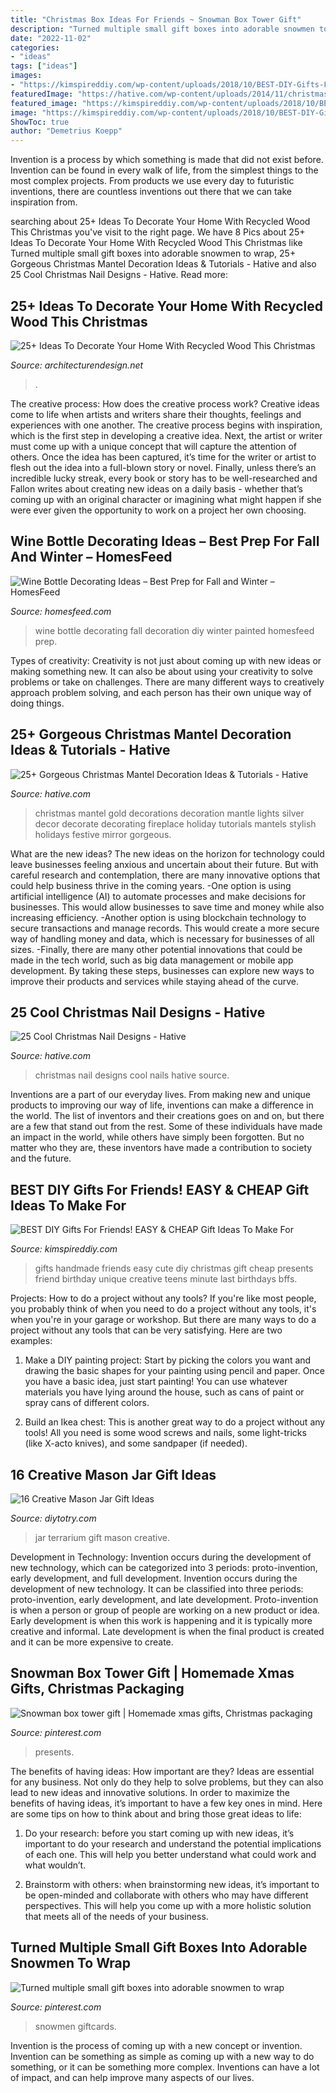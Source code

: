 ```yaml
---
title: "Christmas Box Ideas For Friends ~ Snowman Box Tower Gift"
description: "Turned multiple small gift boxes into adorable snowmen to wrap"
date: "2022-11-02"
categories:
- "ideas"
tags: ["ideas"]
images:
- "https://kimspireddiy.com/wp-content/uploads/2018/10/BEST-DIY-Gifts-For-Friends-EASY-and-CHEAP-Gift-Ideas-To-Make-For-Birthdays-Christmas-Gifts-Creative-and-Unique-Presents-That-Are-Cute-Last-Minute-Handmade-Ideas-BFFs-Teens-9.jpg"
featuredImage: "https://hative.com/wp-content/uploads/2014/11/christmas-nail-designs/17-cool-christmas-nail-designs.jpg"
featured_image: "https://kimspireddiy.com/wp-content/uploads/2018/10/BEST-DIY-Gifts-For-Friends-EASY-and-CHEAP-Gift-Ideas-To-Make-For-Birthdays-Christmas-Gifts-Creative-and-Unique-Presents-That-Are-Cute-Last-Minute-Handmade-Ideas-BFFs-Teens-9.jpg"
image: "https://kimspireddiy.com/wp-content/uploads/2018/10/BEST-DIY-Gifts-For-Friends-EASY-and-CHEAP-Gift-Ideas-To-Make-For-Birthdays-Christmas-Gifts-Creative-and-Unique-Presents-That-Are-Cute-Last-Minute-Handmade-Ideas-BFFs-Teens-9.jpg"
ShowToc: true
author: "Demetrius Koepp"
---
```



Invention is a process by which something is made that did not exist before. Invention can be found in every walk of life, from the simplest things to the most complex projects. From products we use every day to futuristic inventions, there are countless inventions out there that we can take inspiration from.

	

		
searching about 25+ Ideas To Decorate Your Home With Recycled Wood This Christmas you've visit to the right page. We have 8 Pics about 25+ Ideas To Decorate Your Home With Recycled Wood This Christmas like Turned multiple small gift boxes into adorable snowmen to wrap, 25+ Gorgeous Christmas Mantel Decoration Ideas &amp; Tutorials - Hative and also 25 Cool Christmas Nail Designs - Hative. Read more:
		
    
## 25+ Ideas To Decorate Your Home With Recycled Wood This Christmas

<img loading=lazy src="https://cdn.architecturendesign.net/wp-content/uploads/2015/12/AD-Ideas-To-Decorate-Your-Home-With-Recycled-Wood-This-28.jpg" onerror="this.onerror=null;this.src='https://tse3.mm.bing.net/th?id=OIP.NPpcTTLgr5XtO4qlGhRNXAHaLL&amp;pid=15.1';" alt="25+ Ideas To Decorate Your Home With Recycled Wood This Christmas">

_Source: architecturendesign.net_

>. 

	

The creative process: How does the creative process work?
Creative ideas come to life when artists and writers share their thoughts, feelings and experiences with one another. The creative process begins with inspiration, which is the first step in developing a creative idea. Next, the artist or writer must come up with a unique concept that will capture the attention of others. Once the idea has been captured, it’s time for the writer or artist to flesh out the idea into a full-blown story or novel. Finally, unless there’s an incredible lucky streak, every book or story has to be well-researched and Fallon writes about creating new ideas on a daily basis - whether that’s coming up with an original character or imagining what might happen if she were ever given the opportunity to work on a project her own choosing.

    
## Wine Bottle Decorating Ideas – Best Prep For Fall And Winter – HomesFeed

<img loading=lazy src="https://homesfeed.com/wp-content/uploads/2015/09/unique-diy-and-easy-to-make-wine-bottle-decorating-ideas-painted-in-black-with-fall-spelling-and-quirky-red-plant-decoration.jpg" onerror="this.onerror=null;this.src='https://tse2.mm.bing.net/th?id=OIP.ikdu7Dlj4On1zJbCFp3_9wHaL6&amp;pid=15.1';" alt="Wine Bottle Decorating Ideas – Best Prep for Fall and Winter – HomesFeed">

_Source: homesfeed.com_

>wine bottle decorating fall decoration diy winter painted homesfeed prep. 

	

Types of creativity:
Creativity is not just about coming up with new ideas or making something new. It can also be about using your creativity to solve problems or take on challenges. There are many different ways to creatively approach problem solving, and each person has their own unique way of doing things.

    
## 25+ Gorgeous Christmas Mantel Decoration Ideas &amp; Tutorials - Hative

<img loading=lazy src="https://hative.com/wp-content/uploads/2015/12/2-christmas-mantel-decorating-ideas.jpg" onerror="this.onerror=null;this.src='https://tse1.mm.bing.net/th?id=OIP.esPFmGGee7W6NO5CfgkayQHaJ4&amp;pid=15.1';" alt="25+ Gorgeous Christmas Mantel Decoration Ideas &amp; Tutorials - Hative">

_Source: hative.com_

>christmas mantel gold decorations decoration mantle lights silver decor decorate decorating fireplace holiday tutorials mantels stylish holidays festive mirror gorgeous. 

	

What are the new ideas?
The new ideas on the horizon for technology could leave businesses feeling anxious and uncertain about their future. But with careful research and contemplation, there are many innovative options that could help business thrive in the coming years. 
-One option is using artificial intelligence (AI) to automate processes and make decisions for businesses. This would allow businesses to save time and money while also increasing efficiency. 
-Another option is using blockchain technology to secure transactions and manage records. This would create a more secure way of handling money and data, which is necessary for businesses of all sizes. 
-Finally, there are many other potential innovations that could be made in the tech world, such as big data management or mobile app development. By taking these steps, businesses can explore new ways to improve their products and services while staying ahead of the curve.

    
## 25 Cool Christmas Nail Designs - Hative

<img loading=lazy src="https://hative.com/wp-content/uploads/2014/11/christmas-nail-designs/17-cool-christmas-nail-designs.jpg" onerror="this.onerror=null;this.src='https://tse2.mm.bing.net/th?id=OIP._uTgsPH-zrPFByqDvBT_fQHaFi&amp;pid=15.1';" alt="25 Cool Christmas Nail Designs - Hative">

_Source: hative.com_

>christmas nail designs cool nails hative source. 

	

Inventions are a part of our everyday lives. From making new and unique products to improving our way of life, inventions can make a difference in the world. The list of inventors and their creations goes on and on, but there are a few that stand out from the rest. Some of these individuals have made an impact in the world, while others have simply been forgotten. But no matter who they are, these inventors have made a contribution to society and the future.

    
## BEST DIY Gifts For Friends! EASY &amp; CHEAP Gift Ideas To Make For

<img loading=lazy src="https://kimspireddiy.com/wp-content/uploads/2018/10/BEST-DIY-Gifts-For-Friends-EASY-and-CHEAP-Gift-Ideas-To-Make-For-Birthdays-Christmas-Gifts-Creative-and-Unique-Presents-That-Are-Cute-Last-Minute-Handmade-Ideas-BFFs-Teens-9.jpg" onerror="this.onerror=null;this.src='https://tse4.mm.bing.net/th?id=OIP.sPWYgheNq0qmOiGp_6zx6QHaLH&amp;pid=15.1';" alt="BEST DIY Gifts For Friends! EASY &amp; CHEAP Gift Ideas To Make For">

_Source: kimspireddiy.com_

>gifts handmade friends easy cute diy christmas gift cheap presents friend birthday unique creative teens minute last birthdays bffs. 

	

Projects: How to do a project without any tools?
If you're like most people, you probably think of when you need to do a project without any tools, it's when you're in your garage or workshop. But there are many ways to do a project without any tools that can be very satisfying. Here are two examples: 
1. Make a DIY painting project: Start by picking the colors you want and drawing the basic shapes for your painting using pencil and paper. Once you have a basic idea, just start painting! You can use whatever materials you have lying around the house, such as cans of paint or spray cans of different colors. 

2. Build an Ikea chest: This is another great way to do a project without any tools! All you need is some wood screws and nails, some light-tricks (like X-acto knives), and some sandpaper (if needed).

    
## 16 Creative Mason Jar Gift Ideas

<img loading=lazy src="http://diytotry.com/wp-content/uploads/2015/12/Terrarium-in-a-Jar.jpg" onerror="this.onerror=null;this.src='https://tse2.mm.bing.net/th?id=OIP.LAASXOWN3QUSMoa6cxiMRwHaJ4&amp;pid=15.1';" alt="16 Creative Mason Jar Gift Ideas">

_Source: diytotry.com_

>jar terrarium gift mason creative. 

	

Development in Technology: Invention occurs during the development of new technology, which can be categorized into 3 periods: proto-invention, early development, and full development.
Invention occurs during the development of new technology. It can be classified into three periods: proto-invention, early development, and late development. Proto-invention is when a person or group of people are working on a new product or idea. Early development is when this work is happening and it is typically more creative and informal. Late development is when the final product is created and it can be more expensive to create.

    
## Snowman Box Tower Gift | Homemade Xmas Gifts, Christmas Packaging

<img loading=lazy src="https://i.pinimg.com/736x/14/26/3c/14263c8baeb8595644194255c94c6179.jpg" onerror="this.onerror=null;this.src='https://tse3.mm.bing.net/th?id=OIP.o71HZrjkpuIyJ6XNt5ymswHaK5&amp;pid=15.1';" alt="Snowman box tower gift | Homemade xmas gifts, Christmas packaging">

_Source: pinterest.com_

>presents. 

	

The benefits of having ideas: How important are they?
Ideas are essential for any business. Not only do they help to solve problems, but they can also lead to new ideas and innovative solutions. In order to maximize the benefits of having ideas, it’s important to have a few key ones in mind. Here are some tips on how to think about and bring those great ideas to life:
1. Do your research: before you start coming up with new ideas, it’s important to do your research and understand the potential implications of each one. This will help you better understand what could work and what wouldn’t.

2. Brainstorm with others: when brainstorming new ideas, it’s important to be open-minded and collaborate with others who may have different perspectives. This will help you come up with a more holistic solution that meets all of the needs of your business.

    
## Turned Multiple Small Gift Boxes Into Adorable Snowmen To Wrap

<img loading=lazy src="https://i.pinimg.com/736x/88/5a/43/885a436a705fda191e252ab9bb778015--small-gift-boxes-small-gifts.jpg" onerror="this.onerror=null;this.src='https://tse4.mm.bing.net/th?id=OIP.U3SuHNF0Wh1gC1EObYwyjQHaJ3&amp;pid=15.1';" alt="Turned multiple small gift boxes into adorable snowmen to wrap">

_Source: pinterest.com_

>snowmen giftcards. 

	

Invention is the process of coming up with a new concept or invention. Invention can be something as simple as coming up with a new way to do something, or it can be something more complex. Inventions can have a lot of impact, and can help improve many aspects of our lives.

